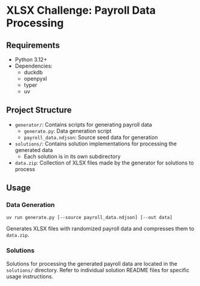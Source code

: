 # XLSX Challenge: Payroll Data Processing

## Requirements

- Python 3.12+
- Dependencies:
  - duckdb
  - openpyxl
  - typer
  - uv

## Project Structure

- `generator/`: Contains scripts for generating payroll data
  - `generate.py`: Data generation script
  - `payroll_data.ndjson`: Source seed data for generation
- `solutions/`: Contains solution implementations for processing the generated data
  - Each solution is in its own subdirectory
- `data.zip`: Collection of XLSX files made by the generator for solutions to process

## Usage

### Data Generation

```bash
uv run generate.py [--source payroll_data.ndjson] [--out data]
```

Generates XLSX files with randomized payroll data and compresses them to `data.zip`.

### Solutions

Solutions for processing the generated payroll data are located in the
`solutions/` directory. Refer to individual solution README files for specific
usage instructions.
